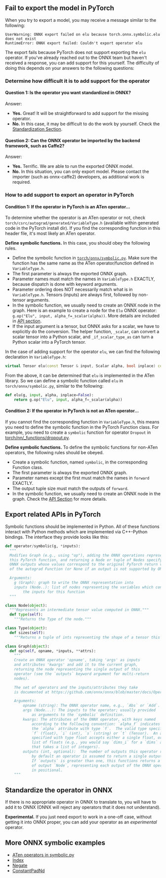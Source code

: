 ## Fail to export the model in PyTorch
When you try to export a model, you may receive a message similar to the following:
```
UserWarning: ONNX export failed on elu because torch.onnx.symbolic.elu does not exist
RuntimeError: ONNX export failed: Couldn't export operator elu
```
The export fails because PyTorch does not support exporting the `elu` operator. If you've already reached out to the ONNX team but haven't received a response, you can add support for this yourself. The difficulty of doing this depends on your answers to the following questions:

### Determine how difficult it is to add support for the operator
#### Question 1: Is the operator you want standardized in ONNX?
Answer:
- **Yes.** Great! It will be straightforward to add support for the missing operator.
- **No.** In this case, it may be difficult to do the work by yourself.
Check the [Standardization Section](#standardize_op).

#### Question 2: Can the ONNX operator be imported by the backend framework, such as Caffe2?
Answer:
- **Yes.** Terrific. We are able to run the exported ONNX model.
- **No.** In this situation, you can only export model. Please contact the
importer (such as onnx-caffe2) developers, as additional work is required.

### How to add support to export an operator in PyTorch
#### Condition 1: If the operator in PyTorch is an ATen operator...
To determine whether the operator is an ATen operator or not, check
`torch/csrc/autograd/generated/VariableType.h` (available within generated code in the PyTorch install dir). If you find the corresponding function in this header file, it's most likely an ATen operator.

**Define symbolic functions.** In this case, you should obey the following rules.
- Define the symbolic function in [`torch/onnx/symbolic.py`](https://github.com/pytorch/pytorch/blob/master/torch/onnx/symbolic.py). Make sure the
function has the same name as the ATen operator/function defined in
`VariableType.h`.
- The first parameter is always the exported ONNX graph.
- Parameter names must match the names in `VariableType.h` EXACTLY, because
dispatch is done with keyword arguments.
- Parameter ordering does NOT necessarily match what is in `VariableType.h`.
Tensors (inputs) are always first, followed by non-tensor arguments.
- In the symbolic function, we usually need to create an ONNX node in the graph. Here is an example to create a node for the `Elu` ONNX operator:
`g.op("Elu", input, alpha_f=_scalar(alpha))`. More details are included in
[API section](#api).
- If the input argument is a tensor, but ONNX asks for a scalar, we have to
explicitly do the conversion. The helper function, `_scalar`, can convert a
scalar tensor into a Python scalar, and `_if_scalar_type_as` can turn a
Python scalar into a PyTorch tensor.

In the case of adding support for the operator `elu`, we can find the following declaration in `VariableType.h`:
```cpp
virtual Tensor elu(const Tensor & input, Scalar alpha, bool inplace) const override;
```
From the above, it can be determined that `elu` is implemented in the ATen library. So we can define a symbolic
function called `elu` in `torch/onnx/symbolic.py`, similar to the following:
```python
def elu(g, input, alpha, inplace=False):
    return g.op("Elu", input, alpha_f=_scalar(alpha))
```

#### Condition 2: If the operator in PyTorch is not an ATen operator...
If you cannot find the corresponding function in `VariableType.h`,
this means you need to define the symbolic function in the PyTorch
Function class. For example, you need to create a `symbolic` function
for operator `Dropout` in [torch/nn/_functions/dropout.py](https://github.com/pytorch/pytorch/blob/99037d627da68cdf53d3d0315deceddfadf03bba/torch/nn/_functions/dropout.py#L14).

**Define symbolic functions.** To define the symbolic functions for
non-ATen operators, the following rules should be obeyed.
- Create a symbolic function, named `symbolic`, in the corresponding Function
class.
- The first parameter is always the exported ONNX graph.
- Parameter names except the first must match the names in `forward` EXACTLY.
- The output tuple size must match the outputs of `forward`.
- In the symbolic function, we usually need to create an ONNX node in the graph.
Check the [API Section](#api) for more details.


## <a name="api"></a> Export related APIs in PyTorch
Symbolic functions should be implemented in Python. All of these functions interact with Python methods which are implemented via C++-Python bindings. The interface they provide looks like this:

```python
def operator/symbolic(g, *inputs):
  """
  Modifies Graph (e.g., using "op"), adding the ONNX operations representing
  this PyTorch function, and returning a Node or tuple of Nodes specifying the
  ONNX outputs whose values correspond to the original PyTorch return values
  of the autograd Function (or None if an output is not supported by ONNX).

  Arguments:
    g (Graph): graph to write the ONNX representation into
    inputs (Node..): list of nodes representing the variables which contain
        the inputs for this function
  """

class Node(object):
  """Represents an intermediate tensor value computed in ONNX."""
  def type(self):
    """Returns the Type of the node."""

class Type(object):
  def sizes(self):
    """Returns a tuple of ints representing the shape of a tensor this describes."""

class Graph(object):
  def op(self, opname, *inputs, **attrs):
    """
    Create an ONNX operator 'opname', taking 'args' as inputs
    and attributes 'kwargs' and add it to the current graph,
    returning the node representing the single output of this
    operator (see the `outputs` keyword argument for multi-return
    nodes).

    The set of operators and the inputs/attributes they take
    is documented at https://github.com/onnx/onnx/blob/master/docs/Operators.md

    Arguments:
        opname (string): The ONNX operator name, e.g., `Abs` or `Add`.
        args (Node...): The inputs to the operator; usually provided
            as arguments to the `symbolic` definition.
        kwargs: The attributes of the ONNX operator, with keys named
            according to the following convention: `alpha_f` indicates
            the `alpha` attribute with type `f`.  The valid type specifiers are
            `f` (float), `i` (int), `s` (string) or `t` (Tensor).  An attribute
            specified with type float accepts either a single float, or a
            list of floats (e.g., you would say `dims_i` for a `dims` attribute
            that takes a list of integers).
        outputs (int, optional):  The number of outputs this operator returns;
            by default an operator is assumed to return a single output.
            If `outputs` is greater than one, this functions returns a tuple
            of output `Node`, representing each output of the ONNX operator
            in positional.
    """
```

## <a name="standardize_op"></a> Standardize the operator in ONNX
If there is no appropriate operator in ONNX to translate to, you will have to
add it to ONNX (ONNX will reject any operators that it does not understand).

**Experimental.** If you just need export to work in a one-off case, without
getting it into ONNX proper, you can add your operator as an *experimental*
operator.

## More ONNX symbolic examples
- [ATen operators in symbolic.py](https://github.com/pytorch/pytorch/blob/master/torch/onnx/symbolic.py)
- [Index](https://github.com/pytorch/pytorch/blob/99037d627da68cdf53d3d0315deceddfadf03bba/torch/autograd/_functions/tensor.py#L24)
- [Negate](https://github.com/pytorch/pytorch/blob/99037d627da68cdf53d3d0315deceddfadf03bba/torch/autograd/_functions/basic_ops.py#L50)
- [ConstantPadNd](https://github.com/pytorch/pytorch/blob/99037d627da68cdf53d3d0315deceddfadf03bba/torch/nn/_functions/padding.py#L8)

